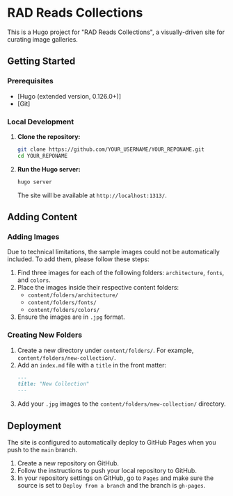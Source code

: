 # RAD Reads Collections

This is a Hugo project for "RAD Reads Collections", a visually-driven site for curating image galleries.

## Getting Started

### Prerequisites

- [Hugo (extended version, 0.126.0+)]
- [Git]

### Local Development

1.  **Clone the repository:**
    ```bash
    git clone https://github.com/YOUR_USERNAME/YOUR_REPONAME.git
    cd YOUR_REPONAME
    ```

2.  **Run the Hugo server:**
    ```bash
    hugo server
    ```
    The site will be available at `http://localhost:1313/`.

## Adding Content

### Adding Images

Due to technical limitations, the sample images could not be automatically included. To add them, please follow these steps:

1.  Find three images for each of the following folders: `architecture`, `fonts`, and `colors`.
2.  Place the images inside their respective content folders:
    -   `content/folders/architecture/`
    -   `content/folders/fonts/`
    -   `content/folders/colors/`
3.  Ensure the images are in `.jpg` format.

### Creating New Folders

1.  Create a new directory under `content/folders/`. For example, `content/folders/new-collection/`.
2.  Add an `index.md` file with a `title` in the front matter:
    ```markdown
    ---
    title: "New Collection"
    ---
    ```
3.  Add your `.jpg` images to the `content/folders/new-collection/` directory.

## Deployment

The site is configured to automatically deploy to GitHub Pages when you push to the `main` branch.

1.  Create a new repository on GitHub.
2.  Follow the instructions to push your local repository to GitHub.
3.  In your repository settings on GitHub, go to `Pages` and make sure the source is set to `Deploy from a branch` and the branch is `gh-pages`. 